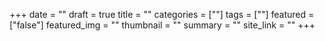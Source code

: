 +++
date = ""
draft = true
title = ""
categories = [""]
tags = [""]
featured = ["false"]
featured_img = ""
thumbnail = ""
summary = ""
site_link = ""
+++
